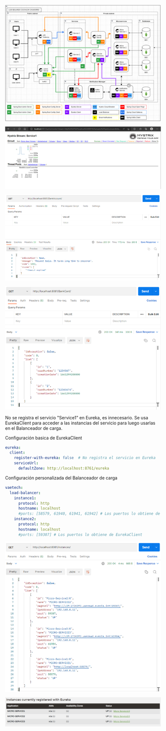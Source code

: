 ![img](https://github.com/cochachyLE-Dev/ProyectoBancoS1-Service1/blob/main/Diagram-Arquitecture.PNG)

![img](https://github.com/cochachyLE-Dev/ProyectoBancoS1-Service1/blob/main/Service1-Hystrix-Stream.PNG)

![img](https://github.com/cochachyLE-Dev/ProyectoBancoS1-Service1/blob/main/Service1-Hystrix-Stream-Postman-2.PNG)

![img](https://github.com/cochachyLE-Dev/ProyectoBancoS1-Service1/blob/main/Service1-Hystrix-Stream-Postman-3.PNG)


No se registra el servicio "Service1" en Eureka, es innecesario. Se usa EurekaClient para acceder a las instancias del servicio para luego usarlas en el Balanceador de carga.

Configuración basica de EurekaClient
```yaml
eureka:   
  client:    
    register-with-eureka: false  # No registra el servicio en Eureka
    serviceUrl:
      defaultZone: http://localhost:8761/eureka
```

Configuración personalizada del Balanceador de carga
```yaml
vaetech:
  load-balancer:
    instance1:
      protocol: http
      hostname: localhost
      #ports: [58579, 61940, 61941, 61942] # Los puertos lo obtiene de EurekaClient
    instance2:
      protocol: http
      hostname: localhost
      #ports: [59307] # Los puertos lo obtiene de EurekaClient
```

![img](https://github.com/cochachyLE-Dev/ProyectoBancoS1-Service1/blob/main/Service1-Instances.PNG)

![img](https://github.com/cochachyLE-Dev/ProyectoBancoS1-Service1/blob/main/Service1-EurekaClient.PNG)

